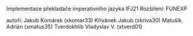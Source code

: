 Implementace překladače imperativního jazyka IFJ21
Rozšíření: FUNEXP

autoři:
Jakub Komárek (xkomar33) 
Křivánek Jakub (xkriva30) 
Matušík Adrián (xmatus35) 
Tverdokhlib Vladyslav V. (xtverd01) 
